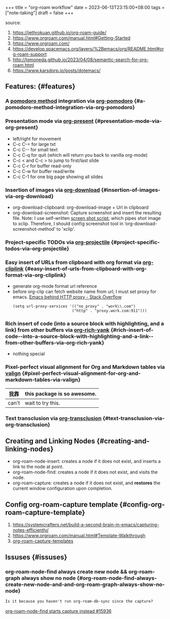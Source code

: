+++
title = "org-roam workflow"
date = 2023-06-13T23:15:00+08:00
tags = ["note-taking"]
draft = false
+++

source:

1.  <https://jethrokuan.github.io/org-roam-guide/>
2.  <https://www.orgroam.com/manual.html#Getting-Started>
3.  <https://www.orgroam.com/>
4.  <https://develop.spacemacs.org/layers/%2Bemacs/org/README.html#org-roam-support>
5.  <http://lgmoneda.github.io/2023/04/08/semantic-search-for-org-roam.html>
6.  <https://www.karsdorp.io/posts/dotemacs/>


## Features: {#features}


### A [pomodoro method](https://cirillocompany.de/pages/pomodoro-technique) integration via [org-pomodoro](https://github.com/lolownia/org-pomodoro) {#a-pomodoro-method-integration-via-org-pomodoro}


### Presentation mode via [org-present](https://github.com/rlister/org-present) {#presentation-mode-via-org-present}

-   left/right for movement
-   C-c C-= for large txt
-   C-c C-- for small text
-   C-c C-q for quit (which will return you back to vanilla org-mode)
-   C-c &lt; and C-c &gt; to jump to first/last slide
-   C-c C-r for buffer read-only
-   C-c C-w for buffer read/write
-   C-c C-1 for one big page showing all slides


### Insertion of images via [org-download](https://github.com/abo-abo/org-download) {#insertion-of-images-via-org-download}

-   org-download-clipboard: org-download-image + Url in clipboard
-   org-download-screenshot: Capture screenshot and insert the resulting file.
    Note: I use self-written [screen shot script](~/.scripts/showNclip.sh), which pipes shot image to xclip.
    Therefore, I should config screenshot tool in ‘org-download-screenshot-method’ to 'xclip'.


### Project-specific TODOs via [org-projectile](https://github.com/IvanMalison/org-projectile) {#project-specific-todos-via-org-projectile}


### Easy insert of URLs from clipboard with org format via [org-cliplink](https://github.com/rexim/org-cliplink) {#easy-insert-of-urls-from-clipboard-with-org-format-via-org-cliplink}

-   generate org-mode format url reference
-   before org-clip can fetch website name from url, I must set proxy for emacs.
    [Emacs behind HTTP proxy - Stack Overflow](https://stackoverflow.com/questions/1595418/emacs-behind-http-proxy)
    ```emacs
    (setq url-proxy-services '(("no_proxy" . "work\\.com")
                              ("http" . "proxy.work.com:911")))
    ```


### Rich insert of code (into a source block with highlighting, and a link) from other buffers via [org-rich-yank](https://github.com/unhammer/org-rich-yank) {#rich-insert-of-code--into-a-source-block-with-highlighting-and-a-link--from-other-buffers-via-org-rich-yank}

-   nothing special


### Pixel-perfect visual alignment for Org and Markdown tables via [valign](https://github.com/casouri/valign) {#pixel-perfect-visual-alignment-for-org-and-markdown-tables-via-valign}

| 我靠  | this package is so awesome. |
|-----|-----------------------------|
| can't | wait to try this.           |


### Text transclusion via [org-transclusion](https://nobiot.github.io/org-transclusion) {#text-transclusion-via-org-transclusion}


## Creating and Linking Nodes {#creating-and-linking-nodes}

-   org-roam-node-insert: creates a node if it does not exist, and inserts a link to the node at point.
-   org-roam-node-find: creates a node if it does not exist, and visits the node.
-   org-roam-capture: creates a node if it does not exist, and **restores** the current window configuration upon completion.


## Config org-roam-capture template {#config-org-roam-capture-template}

1.  <https://systemcrafters.net/build-a-second-brain-in-emacs/capturing-notes-efficiently/>
2.  <https://www.orgroam.com/manual.html#Template-Walkthrough>
3.  [org-roam-capture-templates](~/.spacemacs)


## Issuses {#issuses}


### org-roam-node-find always create new node &amp;&amp; org-roam-graph always show no node {#org-roam-node-find-always-create-new-node-and-and-org-roam-graph-always-show-no-node}

```org
Is it because you haven't run org-roam-db-sync since the capture?
```

[org-roam-node-find starts capture instead #15936](https://github.com/syl20bnr/spacemacs/issues/15936)
